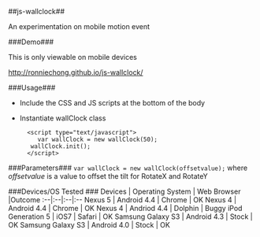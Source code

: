 ##js-wallclock##

An experimentation on mobile motion event

###Demo###

This is only viewable on mobile devices

http://ronniechong.github.io/js-wallclock/

###Usage###
* Include the CSS and JS scripts at the bottom of the body
* Instantiate wallClock class



        <script type="text/javascript">
           var wallClock = new wallClock(50);
         wallClock.init();
        </script>


###Parameters###
`var wallClock = new wallClock(offsetvalue);` where *offsetvalue* is a value to offset the tilt for RotateX and RotateY 


###Devices/OS Tested ###
Devices | Operating System | Web Browser |Outcome
:--|:--|:--|:--
Nexus 5 | Android 4.4 | Chrome | OK
Nexus 4 | Android 4.4 | Chrome | OK
Nexus 4 | Andriod 4.4 | Dolphin | Buggy
iPod Generation 5 | iOS7 | Safari | OK
Samsung Galaxy S3 | Android 4.3 | Stock | OK
Samsung Galaxy S3 | Android 4.0 | Stock | OK
